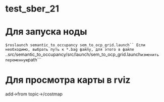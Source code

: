 # test_sber_21
# Для запуска ноды

 ```$roslaunch semantic_to_occupancy sem_to_ocp_grid.launch``
 Если необходимо, выбрать путь к *.bag файлу, для этого в файле
 ```..src/semantic_to_occupancy/src/launch/sem_to_ocp_grid.launch```
 изменить переменную ```path```

 # Для просмотра карты в rviz
add->from topic->/costmap